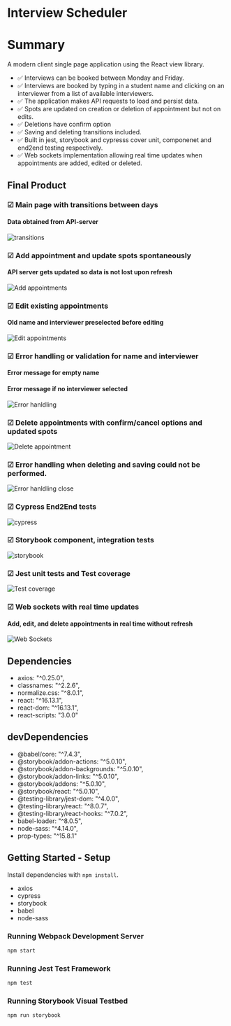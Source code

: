 # Interview Scheduler

# Summary

A modern client single page application using the React view library.
- ✅ Interviews can be booked between Monday and Friday.
- ✅ Interviews are booked by typing in a student name and clicking on an interviewer from a list of available interviewers.
- ✅ The application makes API requests to load and persist data.
- ✅ Spots are updated on creation or deletion of appointment but not on edits. 
- ✅ Deletions have confirm option 
- ✅ Saving and deleting transitions included. 
- ✅ Built in jest, storybook and cypresss cover unit, componenet and end2end testing respectively. 
- ✅ Web sockets implementation allowing real time updates when appointments are added, edited or deleted. 

## Final Product

### ☑︎ Main page with transitions between days 
#### Data obtained from API-server
![transitions](https://github.com/SaranyaSagi/scheduler/blob/master/docs/transitions.gif?raw=true)

### ☑︎ Add appointment and update spots spontaneously
#### API server gets updated so data is not lost upon refresh
![Add appointments](https://github.com/SaranyaSagi/scheduler/blob/master/docs/newAddAppt.gif?raw=true)

### ☑︎ Edit existing appointments
#### Old name and interviewer preselected before editing
![Edit appointments](https://github.com/SaranyaSagi/scheduler/blob/master/docs/newEditappt.gif?raw=true)

### ☑︎ Error handling or validation for name and interviewer
#### Error message for empty name
#### Error message if no interviewer selected
![Error hanldling](https://github.com/SaranyaSagi/scheduler/blob/master/docs/newErrorHandling.gif?raw=true)

### ☑︎ Delete appointments with confirm/cancel options and updated spots
![Delete appointment](https://github.com/SaranyaSagi/scheduler/blob/master/docs/Delete_appt.gif?raw=true)

### ☑︎ Error handling when deleting and saving could not be performed.
![Error hanldling close](https://github.com/SaranyaSagi/scheduler/blob/master/docs/error_close.gif?raw=true)

### ☑︎ Cypress End2End tests
![cypress](https://github.com/SaranyaSagi/scheduler/blob/master/docs/new_cypress.gif?raw=true)

### ☑︎ Storybook component, integration tests 
![storybook](https://github.com/SaranyaSagi/scheduler/blob/master/docs/storybook.gif?raw=true)

### ☑︎ Jest unit tests and Test coverage
![Test coverage](https://github.com/SaranyaSagi/scheduler/blob/master/docs/jest.png?raw=true)

### ☑︎ Web sockets with real time updates 
#### Add, edit, and delete appointments in real time without refresh
![Web Sockets](https://github.com/SaranyaSagi/scheduler/blob/master/docs/WebSockets.gif?raw=true)

## Dependencies
- axios: "^0.25.0",
- classnames: "^2.2.6",
- normalize.css: "^8.0.1",
- react: "^16.13.1",
- react-dom: "^16.13.1",
- react-scripts: "3.0.0"

## devDependencies
- @babel/core: "^7.4.3",
- @storybook/addon-actions: "^5.0.10",
- @storybook/addon-backgrounds: "^5.0.10",
- @storybook/addon-links: "^5.0.10",
- @storybook/addons: "^5.0.10",
- @storybook/react: "^5.0.10",
- @testing-library/jest-dom: "^4.0.0",
- @testing-library/react: "^8.0.7",
- @testing-library/react-hooks: "^7.0.2",
- babel-loader: "^8.0.5",
- node-sass: "^4.14.0",
- prop-types: "^15.8.1"

## Getting Started - Setup

Install dependencies with `npm install`.
- axios
- cypress
- storybook
- babel
- node-sass

### Running Webpack Development Server
```sh
npm start
```

### Running Jest Test Framework
```sh
npm test
```

### Running Storybook Visual Testbed
```sh
npm run storybook
```